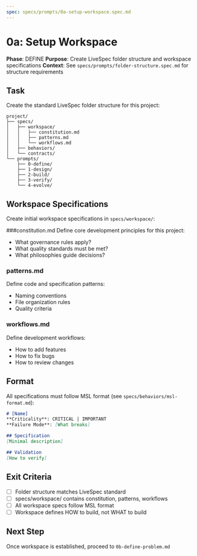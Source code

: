 ```yaml
---
spec: specs/prompts/0a-setup-workspace.spec.md
---
```


# 0a: Setup Workspace

**Phase**: DEFINE
**Purpose**: Create LiveSpec folder structure and workspace specifications
**Context**: See `specs/prompts/folder-structure.spec.md` for structure requirements

## Task

Create the standard LiveSpec folder structure for this project:

```
project/
├── specs/
│   ├── workspace/
│   │   ├── constitution.md
│   │   ├── patterns.md
│   │   └── workflows.md
│   ├── behaviors/
│   └── contracts/
└── prompts/
    ├── 0-define/
    ├── 1-design/
    ├── 2-build/
    ├── 3-verify/
    └── 4-evolve/
```

## Workspace Specifications

Create initial workspace specifications in `specs/workspace/`:

###constitution.md
Define core development principles for this project:
- What governance rules apply?
- What quality standards must be met?
- What philosophies guide decisions?

### patterns.md
Define code and specification patterns:
- Naming conventions
- File organization rules
- Quality criteria

### workflows.md
Define development workflows:
- How to add features
- How to fix bugs
- How to review changes

## Format

All specifications must follow MSL format (see `specs/behaviors/msl-format.md`):

```markdown
# [Name]
**Criticality**: CRITICAL | IMPORTANT
**Failure Mode**: [What breaks]

## Specification
[Minimal description]

## Validation
[How to verify]
```

## Exit Criteria

- [ ] Folder structure matches LiveSpec standard
- [ ] specs/workspace/ contains constitution, patterns, workflows
- [ ] All workspace specs follow MSL format
- [ ] Workspace defines HOW to build, not WHAT to build

## Next Step

Once workspace is established, proceed to `0b-define-problem.md`
